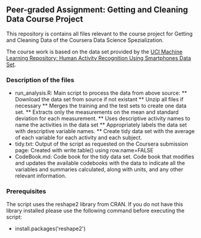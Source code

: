 ## Peer-graded Assignment: Getting and Cleaning Data Course Project

This repository is contains all files relevant to the course project for Getting and Cleaning Data of the Coursera Data Science Spezialization. 

The course work is based on the data set provided by the [UCI Machine Learning Repository: Human Activity Recognition Using Smartphones Data Set](http://archive.ics.uci.edu/ml/datasets/Human+Activity+Recognition+Using+Smartphones).

### Description of the files

* run_analysis.R: Main script to process the data from above source:
	** Download the data set from source if not existant
	** Unzip all files if necessary
	** Merges the training and the test sets to create one data set.
	** Extracts only the measurements on the mean and standard deviation for each measurement.
	** Uses descriptive activity names to name the activities in the data set
	** Appropriately labels the data set with descriptive variable names. 
	** Create tidy data set with the average of each variable for each activity and each subject.
* tidy.txt: Output of the script as requested on the Coursera submission page: Created with write.table() using row.name=FALSE
* CodeBook.md: Code book for the tidy data set. Code book that modifies and updates the available codebooks with the data to indicate all the variables and summaries calculated, along with units, and any other relevant information.

### Prerequisites

The script uses the reshape2 library from CRAN. If you do not have this library installed please use the following command before executing the script:
* install.packages('reshape2')